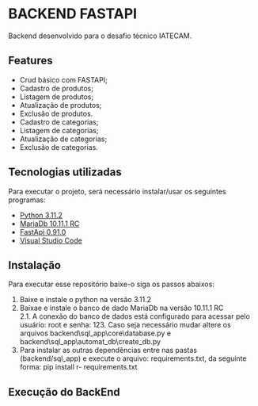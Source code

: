 # BACKEND FASTAPI
Backend desenvolvido para o desafio técnico IATECAM.

## Features
- Crud básico com FASTAPI;
- Cadastro de produtos;
- Listagem de produtos;
- Atualização de produtos;
- Exclusão de produtos.
- Cadastro de categorias;
- Listagem de categorias;
- Atualização de categorias;
- Exclusão de categorias.

## Tecnologias utilizadas
Para executar o projeto, será necessário instalar/usar os seguintes programas:
* [Python 3.11.2](https://www.python.org/downloads/)
* [MariaDb 10.11.1 RC](https://mariadb.org/)
* [FastApi 0.91.0](https://fastapi.tiangolo.com/)
* [Visual Studio Code](https://code.visualstudio.com/download)

## Instalação 
Para executar esse repositório baixe-o siga os passos abaixos:
1. Baixe e instale o python na versão 3.11.2
2. Baixae e instale o banco de dado MariaDb na versão 10.11.1 RC <br>
    2.1. A conexão do banco de dados está configurado para acessar pelo usuário: root e senha: 123. Caso seja necessário mudar altere os arquivos backend\sql_app\core\database.py e backend\sql_app\automat_db\create_db.py
3. Para instalar as outras dependências entre nas pastas (backend/sql_app) e execute o arquivo: requirements.txt, da seguinte forma: pip install r- requirements.txt

## Execução do BackEnd